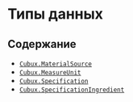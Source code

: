 Типы данных
===========

Содержание
----------

*   [`Cubux.MaterialSource`](material-source.md)
*   [`Cubux.MeasureUnit`](measure-unit.md)
*   [`Cubux.Specification`](specification.md)
*   [`Cubux.SpecificationIngredient`](specification-ingredient.md)
